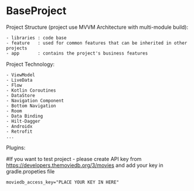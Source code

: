 # BaseProject

Project Structure (project use MVVM Architecture with multi-module build):

    - libraries : code base
    - feature   : used for common features that can be inherited in other projects
    - app       : contains the project's business features
    
Project Technology:

    - ViewModel
    - LiveData
    - Flow
    - Kotlin Coroutines
    - DataStore
    - Navigation Component
    - Bottom Navigation
    - Room
    - Data Binding
    - Hilt-Dagger
    - Androidx
    - Retrofit
    ...
    
Plugins:

 #If you want to test project - please create API key from https://developers.themoviedb.org/3/movies and add your key in gradle.propeties file

    moviedb_access_key="PLACE YOUR KEY IN HERE" 
